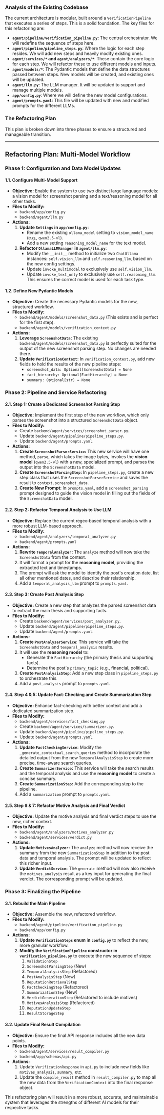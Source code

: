 ### Analysis of the Existing Codebase

The current architecture is modular, built around a `VerificationPipeline` that executes a series of steps. This is a solid foundation. The key files for this refactoring are:

* **`agent/pipeline/verification_pipeline.py`**: The central orchestrator. We will redefine the sequence of steps here.
* **`agent/pipeline/pipeline_steps.py`**: Where the logic for each step resides. We will add new steps and heavily modify existing ones.
* **`agent/services/*` and `agent/analyzers/*`**: These contain the core logic for each step. We will refactor these to use different models and inputs.
* **`agent/models/*`**: The Pydantic models that define the data structures passed between steps. New models will be created, and existing ones will be updated.
* **`agent/llm.py`**: The LLM manager. It will be updated to support and manage multiple models.
* **`app/config.py`**: Where we will define the new model configurations.
* **`agent/prompts.yaml`**: This file will be updated with new and modified prompts for the different LLMs.

### The Refactoring Plan

This plan is broken down into three phases to ensure a structured and manageable transition.

---

## Refactoring Plan: Multi-Model Workflow

### Phase 1: Configuration and Data Model Updates

#### 1.1. Configure Multi-Model Support

* **Objective:** Enable the system to use two distinct large language models: a vision model for screenshot parsing and a text/reasoning model for all other tasks.
* **Files to Modify:**
    * `backend/app/config.py`
    * `backend/agent/llm.py`
* **Actions:**
    1.  **Update `Settings` in `app/config.py`:**
        * Rename the existing `ollama_model` setting to `vision_model_name` (e.g., `qwen2.5-vl`).
        * Add a new setting `reasoning_model_name` for the text model.
    2.  **Refactor `OllamaLLMManager` in `agent/llm.py`:**
        * Modify the `__init__` method to initialize two `ChatOllama` instances: `self.vision_llm` and `self.reasoning_llm`, based on the new config settings.
        * Update `invoke_multimodal` to exclusively use `self.vision_llm`.
        * Update `invoke_text_only` to exclusively use `self.reasoning_llm`. This ensures the correct model is used for each task type.

#### 1.2. Define New Pydantic Models

* **Objective:** Create the necessary Pydantic models for the new, structured workflow.
* **Files to Modify:**
    * `backend/agent/models/screenshot_data.py` (This exists and is perfect for the first step).
    * `backend/agent/models/verification_context.py`
* **Actions:**
    1.  **Leverage `ScreenshotData`:** The existing `backend/agent/models/screenshot_data.py` is perfectly suited for the output of the new screenshot parsing step. No changes are needed there.
    2.  **Update `VerificationContext`:** In `verification_context.py`, add new fields to hold the results of the new pipeline steps:
        * `screenshot_data: Optional[ScreenshotData] = None`
        * `fact_hierarchy: Optional[FactHierarchy] = None`
        * `summary: Optional[str] = None`

### Phase 2: Pipeline and Service Refactoring

#### 2.1. Step 1: Create a Dedicated Screenshot Parsing Step

* **Objective:** Implement the first step of the new workflow, which only parses the screenshot into a structured `ScreenshotData` object.
* **Files to Modify:**
    * Create `backend/agent/services/screenshot_parser.py`.
    * Update `backend/agent/pipeline/pipeline_steps.py`.
    * Update `backend/agent/prompts.yaml`.
* **Actions:**
    1.  **Create `ScreenshotParserService`:** This new service will have one method, `parse`, which takes the image bytes, invokes the **vision model** (`qwen2.5-vl`) with a new, specialized prompt, and parses the output into the `ScreenshotData` model.
    2.  **Create `ScreenshotParsingStep`:** In `pipeline_steps.py`, create a new step class that uses the `ScreenshotParserService` and saves the result to `context.screenshot_data`.
    3.  **Create New Prompt:** In `prompts.yaml`, add a `screenshot_parsing` prompt designed to guide the vision model in filling out the fields of the `ScreenshotData` model.

#### 2.2. Step 2: Refactor Temporal Analysis to Use LLM

* **Objective:** Replace the current regex-based temporal analysis with a more robust LLM-based approach.
* **Files to Modify:**
    * `backend/agent/analyzers/temporal_analyzer.py`
    * `backend/agent/prompts.yaml`
* **Actions:**
    1.  **Rewrite `TemporalAnalyzer`:** The `analyze` method will now take the `ScreenshotData` from the context.
    2.  It will format a prompt for the **reasoning model**, providing the extracted text and timestamps.
    3.  The prompt will ask the model to identify the post's creation date, list all other mentioned dates, and describe their relationship.
    4.  Add a `temporal_analysis_llm` prompt to `prompts.yaml`.

#### 2.3. Step 3: Create Post Analysis Step

* **Objective:** Create a new step that analyzes the parsed screenshot data to extract the main thesis and supporting facts.
* **Files to Modify:**
    * Create `backend/agent/services/post_analyzer.py`.
    * Update `backend/agent/pipeline/pipeline_steps.py`.
    * Update `backend/agent/prompts.yaml`.
* **Actions:**
    1.  **Create `PostAnalyzerService`:** This service will take the `ScreenshotData` and `temporal_analysis` results.
    2.  It will use the **reasoning model** to:
        * Generate the `FactHierarchy` (the primary thesis and supporting facts).
        * Determine the post's `primary_topic` (e.g., financial, political).
    3.  **Create `PostAnalysisStep`:** Add a new step class in `pipeline_steps.py` to orchestrate this.
    4.  Add a `post_analysis` prompt to `prompts.yaml`.

#### 2.4. Step 4 & 5: Update Fact-Checking and Create Summarization Step

* **Objective:** Enhance fact-checking with better context and add a dedicated summarization step.
* **Files to Modify:**
    * `backend/agent/services/fact_checking.py`
    * Create `backend/agent/services/summarizer.py`.
    * Update `backend/agent/pipeline/pipeline_steps.py`.
    * Update `backend/agent/prompts.yaml`.
* **Actions:**
    1.  **Update `FactCheckingService`:** Modify the `_generate_contextual_search_queries` method to incorporate the detailed output from the new `TemporalAnalysisStep` to create more precise, time-aware search queries.
    2.  **Create `SummarizerService`:** This service will take the search results and the temporal analysis and use the **reasoning model** to create a concise summary.
    3.  **Create `SummarizationStep`:** Add the corresponding step to the pipeline.
    4.  Add a `summarization` prompt to `prompts.yaml`.

#### 2.5. Step 6 & 7: Refactor Motive Analysis and Final Verdict

* **Objective:** Update the motive analysis and final verdict steps to use the new, richer context.
* **Files to Modify:**
    * `backend/agent/analyzers/motives_analyzer.py`
    * `backend/agent/services/verdict.py`
* **Actions:**
    1.  **Update `MotivesAnalyzer`:** The `analyze` method will now receive the summary from the new `SummarizationStep` in addition to the post data and temporal analysis. The prompt will be updated to reflect this richer input.
    2.  **Update `VerdictService`:** The `generate` method will now also receive the `motives_analysis` result as a key input for generating the final verdict. The corresponding prompt will be updated.

### Phase 3: Finalizing the Pipeline

#### 3.1. Rebuild the Main Pipeline

* **Objective:** Assemble the new, refactored workflow.
* **Files to Modify:**
    * `backend/agent/pipeline/verification_pipeline.py`
    * `backend/app/config.py`
* **Actions:**
    1.  **Update `VerificationSteps` enum in `config.py`** to reflect the new, more granular workflow.
    2.  **Modify the `VerificationPipeline` constructor in `verification_pipeline.py`** to execute the new sequence of steps:
        1.  `ValidationStep`
        2.  `ScreenshotParsingStep` (New)
        3.  `TemporalAnalysisStep` (Refactored)
        4.  `PostAnalysisStep` (New)
        5.  `ReputationRetrievalStep`
        6.  `FactCheckingStep` (Refactored)
        7.  `SummarizationStep` (New)
        8.  `VerdictGenerationStep` (Refactored to include motives)
        9.  `MotivesAnalysisStep` (Refactored)
        10. `ReputationUpdateStep`
        11. `ResultStorageStep`

#### 3.2. Update Final Result Compilation

* **Objective:** Ensure the final API response includes all the new data points.
* **Files to Modify:**
    * `backend/agent/services/result_compiler.py`
    * `backend/app/schemas/api.py`
* **Actions:**
    1.  Update `VerificationResponse` in `api.py` to include new fields like `motives_analysis`, `summary`, etc.
    2.  Update the `compile_result` method in `result_compiler.py` to map all the new data from the `VerificationContext` into the final response object.

This refactoring plan will result in a more robust, accurate, and maintainable system that leverages the strengths of different AI models for their respective tasks.
